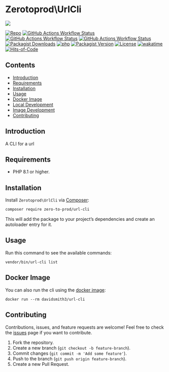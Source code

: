 # Zerotoprod\UrlCli

![](art/logo.png)

[![Repo](https://img.shields.io/badge/github-gray?logo=github)](https://github.com/zero-to-prod/url-cli)
[![GitHub Actions Workflow Status](https://img.shields.io/github/actions/workflow/status/zero-to-prod/url-cli/test.yml?label=test)](https://github.com/zero-to-prod/url-cli/actions)
[![GitHub Actions Workflow Status](https://img.shields.io/github/actions/workflow/status/zero-to-prod/url-cli/backwards_compatibility.yml?label=backwards_compatibility)](https://github.com/zero-to-prod/url-cli/actions)
[![GitHub Actions Workflow Status](https://img.shields.io/github/actions/workflow/status/zero-to-prod/url-cli/build_docker_image.yml?label=build_docker_image)](https://github.com/zero-to-prod/url-cli/actions)
[![Packagist Downloads](https://img.shields.io/packagist/dt/zero-to-prod/url-cli?color=blue)](https://packagist.org/packages/zero-to-prod/url-cli/stats)
[![php](https://img.shields.io/packagist/php-v/zero-to-prod/url-cli.svg?color=purple)](https://packagist.org/packages/zero-to-prod/url-cli/stats)
[![Packagist Version](https://img.shields.io/packagist/v/zero-to-prod/url-cli?color=f28d1a)](https://packagist.org/packages/zero-to-prod/url-cli)
[![License](https://img.shields.io/packagist/l/zero-to-prod/url-cli?color=pink)](https://github.com/zero-to-prod/url-cli/blob/main/LICENSE.md)
[![wakatime](https://wakatime.com/badge/github/zero-to-prod/url-cli.svg)](https://wakatime.com/badge/github/zero-to-prod/url-cli)
[![Hits-of-Code](https://hitsofcode.com/github/zero-to-prod/url-cli?branch=main)](https://hitsofcode.com/github/zero-to-prod/url-cli/view?branch=main)

## Contents

- [Introduction](#introduction)
- [Requirements](#requirements)
- [Installation](#installation)
- [Usage](#usage)
- [Docker Image](#docker-image)
- [Local Development](./LOCAL_DEVELOPMENT.md)
- [Image Development](./IMAGE_DEVELOPMENT.md)
- [Contributing](#contributing)

## Introduction

A CLI for a url

## Requirements

- PHP 8.1 or higher.

## Installation

Install `Zerotoprod\UrlCli` via [Composer](https://getcomposer.org/):

```bash
composer require zero-to-prod/url-cli
```

This will add the package to your project’s dependencies and create an autoloader entry for it.

## Usage

Run this command to see the available commands:

```shell
vendor/bin/url-cli list
```

## Docker Image

You can also run the cli using the [docker image](https://hub.docker.com/repository/docker/davidsmith3/url-cli/general):

```shell
docker run --rm davidsmith3/url-cli
```

## Contributing

Contributions, issues, and feature requests are welcome!
Feel free to check the [issues](https://github.com/zero-to-prod/url-cli/issues) page if you want to contribute.

1. Fork the repository.
2. Create a new branch (`git checkout -b feature-branch`).
3. Commit changes (`git commit -m 'Add some feature'`).
4. Push to the branch (`git push origin feature-branch`).
5. Create a new Pull Request.
